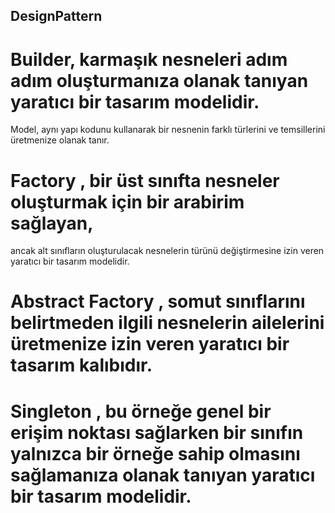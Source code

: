 ## DesignPattern


# Builder, karmaşık nesneleri adım adım oluşturmanıza olanak tanıyan yaratıcı bir tasarım modelidir. 
Model, aynı yapı kodunu kullanarak bir nesnenin farklı türlerini ve temsillerini üretmenize olanak tanır.

# Factory , bir üst sınıfta nesneler oluşturmak için bir arabirim sağlayan,
ancak alt sınıfların oluşturulacak nesnelerin türünü değiştirmesine izin veren yaratıcı bir tasarım modelidir.

# Abstract Factory , somut sınıflarını belirtmeden ilgili nesnelerin ailelerini üretmenize izin veren yaratıcı bir tasarım kalıbıdır.

# Singleton , bu örneğe genel bir erişim noktası sağlarken bir sınıfın yalnızca bir örneğe sahip olmasını sağlamanıza olanak tanıyan yaratıcı bir tasarım modelidir.
